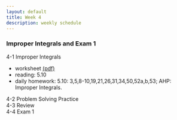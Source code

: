 ```yaml
---
layout: default
title: Week 4
description: weekly schedule
--- 
```

### Improper Integrals and Exam 1

4-1 Improper Integrals 
* worksheet [(pdf)](\calculus2\schedule\week4\4-1Shan.pdf) <br>
* reading: 5.10 <br>
* daily homework: 5.10: 3,5,8-10,19,21,26,31,34,50,52a,b,53; AHP: Improper Integrals. <br>

4-2 Problem Solving Practice <br>
4-3 Review <br>
4-4 Exam 1




